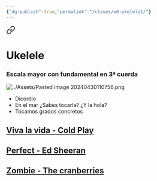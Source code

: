 ```yaml
---
{"dg-publish":true,"permalink":"/clases/w6-ukelele1/"}
---
```



<div class="slide">


<div class="transclusion internal-embed is-loaded"><a class="markdown-embed-link" href="/recursos/ukelele/#escala-mayor-con-fundamental-en-3-cuerda" aria-label="Open link"><svg xmlns="http://www.w3.org/2000/svg" width="24" height="24" viewBox="0 0 24 24" fill="none" stroke="currentColor" stroke-width="2" stroke-linecap="round" stroke-linejoin="round" class="svg-icon lucide-link"><path d="M10 13a5 5 0 0 0 7.54.54l3-3a5 5 0 0 0-7.07-7.07l-1.72 1.71"></path><path d="M14 11a5 5 0 0 0-7.54-.54l-3 3a5 5 0 0 0 7.07 7.07l1.71-1.71"></path></svg></a><div class="markdown-embed">

<div class="markdown-embed-title">

# Ukelele

</div>


### Escala mayor con fundamental en 3ª cuerda

![../Assets/Pasted image 20240430110756.png](/img/user/Assets/Pasted%20image%2020240430110756.png)


</div></div>


- Dicordio
- En el mar ¿Sabes tocarla? ¿Y la hola?
- Tocamos grados concretos

</div>
<div class="slide">

## [Viva la vida - Cold Play](https://tabs.ultimate-guitar.com/tab/coldplay/viva-la-vida-chords-675427)

## [Perfect - Ed Sheeran](https://tabs.ultimate-guitar.com/user/tab/view?h=wR2AffbQ5sr8ur9kchIvABIm)

## [Zombie - The cranberries](https://tabs.ultimate-guitar.com/tab/the-cranberries/zombie-official-1918857)

</div>